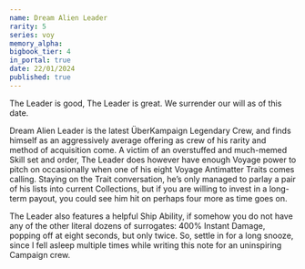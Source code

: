 ```yaml
---
name: Dream Alien Leader
rarity: 5
series: voy
memory_alpha:
bigbook_tier: 4
in_portal: true
date: 22/01/2024
published: true
---
```


The Leader is good, The Leader is great.
We surrender our will as of this date.

Dream Alien Leader is the latest ÜberKampaign Legendary Crew, and finds himself as an aggressively average offering as crew of his rarity and method of acquisition come. A victim of an overstuffed and much-memed Skill set and order, The Leader does however have enough Voyage power to pitch on occasionally when one of his eight Voyage Antimatter Traits comes calling. Staying on the Trait conversation, he’s only managed to parlay a pair of his lists into current Collections, but if you are willing to invest in a long-term payout, you could see him hit on perhaps four more as time goes on. 

The Leader also features a helpful Ship Ability, if somehow you do not have any of the other literal dozens of surrogates: 400% Instant Damage, popping off at eight seconds, but only twice. So, settle in for a long snooze, since I fell asleep multiple times while writing this note for an uninspiring Campaign crew.
